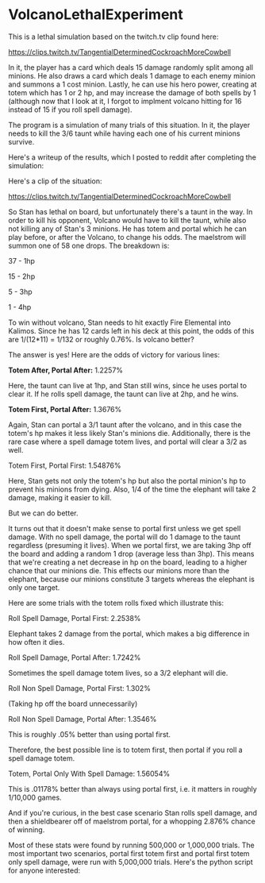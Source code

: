 # VolcanoLethalExperiment
This is a lethal simulation based on the twitch.tv clip found here:

https://clips.twitch.tv/TangentialDeterminedCockroachMoreCowbell

In it, the player has a card which deals 15 damage randomly split among all minions.  He also draws a card which deals 1 damage to each enemy minion and summons a 1 cost minion.  Lastly, he can use his hero power, creating at totem which has 1 or 2 hp, and may increase the damage of both spells by 1 (although now that I look at it, I forgot to implment volcano hitting for 16 instead of 15 if you roll spell damage).

The program is a simulation of many trials of this situation.  In it, the player needs to kill the 3/6 taunt while having each one of his current minions survive.

Here's a writeup of the results, which I posted to reddit after completing the simulation:



Here's a clip of the situation:

https://clips.twitch.tv/TangentialDeterminedCockroachMoreCowbell

So Stan has lethal on board, but unfortunately there's a taunt in the way. In order to kill his opponent, Volcano would have to kill the taunt, while also not killing any of Stan's 3 minions. He has totem and portal which he can play before, or after the Volcano, to change his odds. The maelstrom will summon one of 58 one drops. The breakdown is:

37 - 1hp

15 - 2hp

5 - 3hp

1 - 4hp

To win without volcano, Stan needs to hit exactly Fire Elemental into Kalimos. Since he has 12 cards left in his deck at this point, the odds of this are 1/(12*11) = 1/132 or roughly 0.76%. Is volcano better?

The answer is yes! Here are the odds of victory for various lines:

**Totem After, Portal After:** 1.2257%

Here, the taunt can live at 1hp, and Stan still wins, since he uses portal to clear it. If he rolls spell damage, the taunt can live at 2hp, and he wins.

**Totem First, Portal After:** 1.3676%

Again, Stan can portal a 3/1 taunt after the volcano, and in this case the totem's hp makes it less likely Stan's minions die. Additionally, there is the rare case where a spell damage totem lives, and portal will clear a 3/2 as well.

Totem First, Portal First: 1.54876%

Here, Stan gets not only the totem's hp but also the portal minion's hp to prevent his minions from dying. Also, 1/4 of the time the elephant will take 2 damage, making it easier to kill.

But we can do better.

It turns out that it doesn't make sense to portal first unless we get spell damage. With no spell damage, the portal will do 1 damage to the taunt regardless (presuming it lives). When we portal first, we are taking 3hp off the board and adding a random 1 drop (average less than 3hp). This means that we're creating a net decrease in hp on the board, leading to a higher chance that our minions die. This effects our minions more than the elephant, because our minions constitute 3 targets whereas the elephant is only one target.

Here are some trials with the totem rolls fixed which illustrate this:

Roll Spell Damage, Portal First: 2.2538%

Elephant takes 2 damage from the portal, which makes a big difference in how often it dies.

Roll Spell Damage, Portal After: 1.7242%

Sometimes the spell damage totem lives, so a 3/2 elephant will die.

Roll Non Spell Damage, Portal First: 1.302%

(Taking hp off the board unnecessarily)

Roll Non Spell Damage, Portal After: 1.3546%

This is roughly .05% better than using portal first.

Therefore, the best possible line is to totem first, then portal if you roll a spell damage totem.

Totem, Portal Only With Spell Damage: 1.56054%

This is .01178% better than always using portal first, i.e. it matters in roughly 1/10,000 games.

And if you're curious, in the best case scenario Stan rolls spell damage, and then a shieldbearer off of maelstrom portal, for a whopping 2.876% chance of winning.

Most of these stats were found by running 500,000 or 1,000,000 trials. The most important two scenarios, portal first totem first and portal first totem only spell damage, were run with 5,000,000 trials. Here's the python script for anyone interested:
